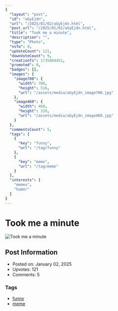 ```yaml
---
{
  "layout": "post",
  "id": "aGyEjdn",
  "url": "/2025/01/02/aGyEjdn.html",
  "post_url": "/2025/01/02/aGyEjdn.html",
  "title": "Took me a minute",
  "description": "",
  "type": "Photo",
  "nsfw": 0,
  "upVoteCount": 121,
  "downVoteCount": 9,
  "creationTs": 1735804451,
  "promoted": 0,
  "badges": [],
  "images": {
    "image700": {
      "width": 700,
      "height": 516,
      "url": "/assets/media/aGyEjdn_image700.jpg"
    },
    "image460": {
      "width": 460,
      "height": 339,
      "url": "/assets/media/aGyEjdn_image460.jpg"
    }
  },
  "commentsCount": 5,
  "tags": [
    {
      "key": "funny",
      "url": "/tag/funny"
    },
    {
      "key": "meme",
      "url": "/tag/meme"
    }
  ],
  "interests": [
    "memes",
    "humor"
  ]
}
---
```


# Took me a minute

![Took me a minute](/assets/media/aGyEjdn_image700.jpg)

## Post Information

- Posted on: January 02, 2025
- Upvotes: 121
- Comments: 5

### Tags

- [funny](/tag/funny)
- [meme](/tag/meme)
